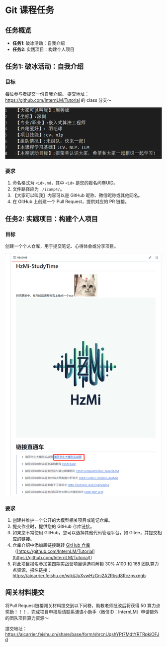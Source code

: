 # Git 课程任务

## 任务概览

- **任务1**: 破冰活动：自我介绍
- **任务2**: 实践项目：构建个人项目



## 任务1: 破冰活动：自我介绍

### 目标

每位参与者提交一份自我介绍。
提交地址：https://github.com/InternLM/Tutorial 的 class 分支～

![alt text](https://github.com/random-zhou/ailabImage/blob/main/taskim1.png)

### 要求

1. 命名格式为 `<id>.md`，其中 `<id>` 是您的报名问卷UID。
2. 文件路径应为 `./icamp4/`。
3. 【大家可以叫我】内容可以是 GitHub 昵称、微信昵称或其他网名。
4. 在 GitHub 上创建一个 Pull Request，提供对应的 PR 链接。


## 任务2: 实践项目：构建个人项目

### 目标

创建一个个人仓库，用于提交笔记、心得体会或分享项目。

![taskim2.png](https://github.com/random-zhou/ailabImage/blob/main/taskim2.png)

### 要求

1. 创建并维护一个公开的大模型相关项目或笔记仓库。
2. 提交作业时，提供您的 GitHub 仓库链接。
3. 如果您不常使用 GitHub，您可以选择其他代码管理平台，如 Gitee，并提交相应的链接。
4. 仓库介绍中添加超链接跳转 [GitHub 仓库](https://github.com/InternLM/Tutorial)（<u>[https://github.com/InternLM/Tutorial](https://github.com/InternLM/Tutorial)</u>）
5. 将此项目报名参加第四期实战营项目评选将解锁 30% A100 和 168 团队算力点资源，报名链接：https://aicarrier.feishu.cn/wiki/JuXvwHzGni2A2Rksd8Rczpvxngb



## 闯关材料提交

将Pull Request链接闯关材料提交到以下问卷，助教老师批改后将获得 50 算力点奖励！！！，完成项目申报后请联系浦语小助手（微信ID：InternLM）申请额外的团队项目算力资源～

提交地址：https://aicarrier.feishu.cn/share/base/form/shrcnUqshYPt7MdtYRTRpkiOFJd
